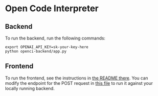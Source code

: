 # Open Code Interpreter

## Backend
To run the backend, run the following commands:
```
export OPENAI_API_KEY=sk-your-key-here
python openci-backend/app.py
```

## Frontend
To run the frontend, see the instructions in [the README there](openci-frontend/README.md).
You can modify the endpoint for the POST request in [this file](openci-frontend/pages/index.js) to run it against your locally running backend.